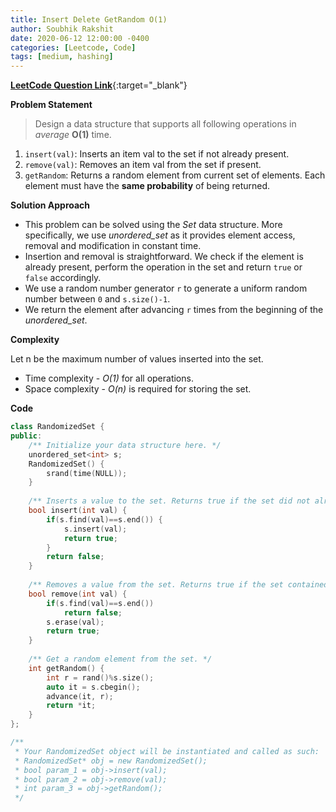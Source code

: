 ```yaml
---
title: Insert Delete GetRandom O(1)
author: Soubhik Rakshit
date: 2020-06-12 12:00:00 -0400
categories: [Leetcode, Code]
tags: [medium, hashing]
---
```


[**LeetCode Question Link**](https://leetcode.com/problems/insert-delete-getrandom-o1/){:target="_blank"}

**Problem Statement**

> Design a data structure that supports all following operations in _average_ **O(1)** time.

1. `insert(val)`: Inserts an item val to the set if not already present.
2. `remove(val)`: Removes an item val from the set if present.
3. `getRandom`: Returns a random element from current set of elements. Each element must have the **same probability** of being returned.

**Solution Approach**

* This problem can be solved using the _Set_ data structure. More specifically, we use _unordered\_set_ as it provides element access, removal and modification in constant time.
* Insertion and removal is straightforward. We check if the element is already present, perform the operation in the set and return `true` or `false` accordingly.
* We use a random number generator `r` to generate a uniform random number between `0` and `s.size()-1`.
* We return the element after advancing `r` times from the beginning of the _unordered\_set_.

**Complexity**

Let n be the maximum number of values inserted into the set.
* Time complexity - _O(1)_ for all operations.
* Space complexity - _O(n)_ is required for storing the set.

**Code**

```c++
class RandomizedSet {
public:
    /** Initialize your data structure here. */
    unordered_set<int> s;
    RandomizedSet() {
        srand(time(NULL));
    }
    
    /** Inserts a value to the set. Returns true if the set did not already contain the specified element. */
    bool insert(int val) {
        if(s.find(val)==s.end()) {
            s.insert(val);
            return true;
        }
        return false;
    }
    
    /** Removes a value from the set. Returns true if the set contained the specified element. */
    bool remove(int val) {
        if(s.find(val)==s.end())
            return false;
        s.erase(val);
        return true;
    }
    
    /** Get a random element from the set. */
    int getRandom() {
        int r = rand()%s.size();
        auto it = s.cbegin();
        advance(it, r);
        return *it;
    }
};

/**
 * Your RandomizedSet object will be instantiated and called as such:
 * RandomizedSet* obj = new RandomizedSet();
 * bool param_1 = obj->insert(val);
 * bool param_2 = obj->remove(val);
 * int param_3 = obj->getRandom();
 */
```